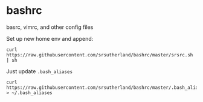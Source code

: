 # bashrc
basrc, vimrc, and other config files

Set up new home env and append:

    curl https://raw.githubusercontent.com/srsutherland/bashrc/master/srsrc.sh | sh

Just update `.bash_aliases`

    curl https://raw.githubusercontent.com/srsutherland/bashrc/master/.bash_aliases.sh > ~/.bash_aliases
